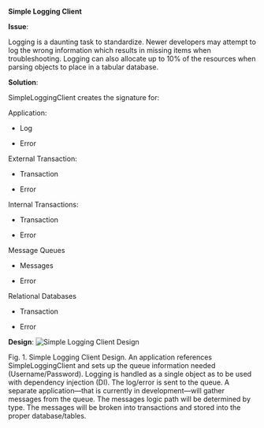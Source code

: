 **Simple Logging Client**

**Issue**:

Logging is a daunting task to standardize. Newer developers may attempt to log
the wrong information which results in missing items when troubleshooting.
Logging can also allocate up to 10% of the resources when parsing objects to
place in a tabular database.

**Solution**:

SimpleLoggingClient creates the signature for:

Application:

-   Log

-   Error

External Transaction:

-   Transaction

-   Error

Internal Transactions:

-   Transaction

-   Error

Message Queues

-   Messages

-   Error

Relational Databases

-   Transaction

-   Error

**Design**:
![Simple Logging Client Design](https://cgufeg.ch.files.1drv.com/y4mO_Yq_sKBabT4egaSlQdg5wMG1RBGXtv1UUwy-lW-oiVLg47dKLHRh5ippTsSFt1SOT4QZ6lQ0xNnXuvdzZ5byJ6DZV2Ga3oIO0GXBs21hAE2-CKPz8V_UBpc_k2TwSJDwNcXN9qUQtW0WeP25IvtWW5OIlOWhSQBq-xoNCXCU3sp400XwEgDPKifiEUJmkCs8oP2IZuNba9pwKKIDKPMrQ?width=1353&height=696&cropmode=none)

Fig. 1. Simple Logging Client Design. An application references
SimpleLoggingClient and sets up the queue information needed
(Username/Password). Logging is handled as a single object as to be used with
dependency injection (DI). The log/error is sent to the queue. A separate
application—that is currently in development—will gather messages from the
queue. The messages logic path will be determined by type. The messages will be
broken into transactions and stored into the proper database/tables.


